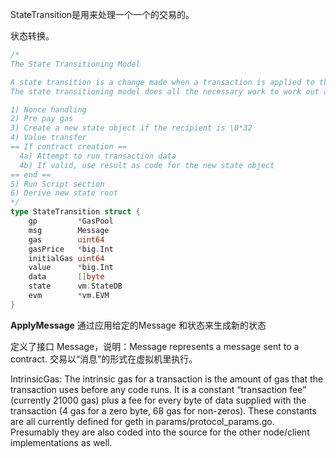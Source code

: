 StateTransition是用来处理一个一个的交易的。

状态转换。

```go
/*
The State Transitioning Model

A state transition is a change made when a transaction is applied to the current world state
The state transitioning model does all the necessary work to work out a valid new state root.

1) Nonce handling
2) Pre pay gas
3) Create a new state object if the recipient is \0*32
4) Value transfer
== If contract creation ==
  4a) Attempt to run transaction data
  4b) If valid, use result as code for the new state object
== end ==
5) Run Script section
6) Derive new state root
*/
type StateTransition struct {
    gp         *GasPool
    msg        Message
    gas        uint64
    gasPrice   *big.Int
    initialGas uint64
    value      *big.Int
    data       []byte
    state      vm.StateDB
    evm        *vm.EVM
}
```

**ApplyMessage** 通过应用给定的Message 和状态来生成新的状态

定义了接口 Message，说明：Message represents a message sent to a contract. 交易以“消息”的形式在虚拟机里执行。

IntrinsicGas: The intrinsic gas for a transaction is the amount of gas that the transaction uses before any code runs. It is a constant “transaction fee” \(currently 21000 gas\) plus a fee for every byte of data supplied with the transaction \(4 gas for a zero byte, 68 gas for non-zeros\). These constants are all currently defined for geth in params/protocol\_params.go. Presumably they are also coded into the source for the other node/client implementations as well.





